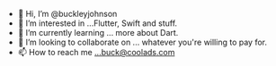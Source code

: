 - 👋 Hi, I’m @buckleyjohnson
- 👀 I’m interested in ...Flutter, Swift and stuff.
- 🌱 I’m currently learning ... more about Dart.
- 💞️ I’m looking to collaborate on ... whatever you're willing to pay for.
- 📫 How to reach me ...buck@coolads.com



<!---
buckleyjohnson/buckleyjohnson is a ✨ special ✨ repository because its `README.md` (this file) appears on your GitHub profile.
You can click the Preview link to take a look at your changes.
--->
